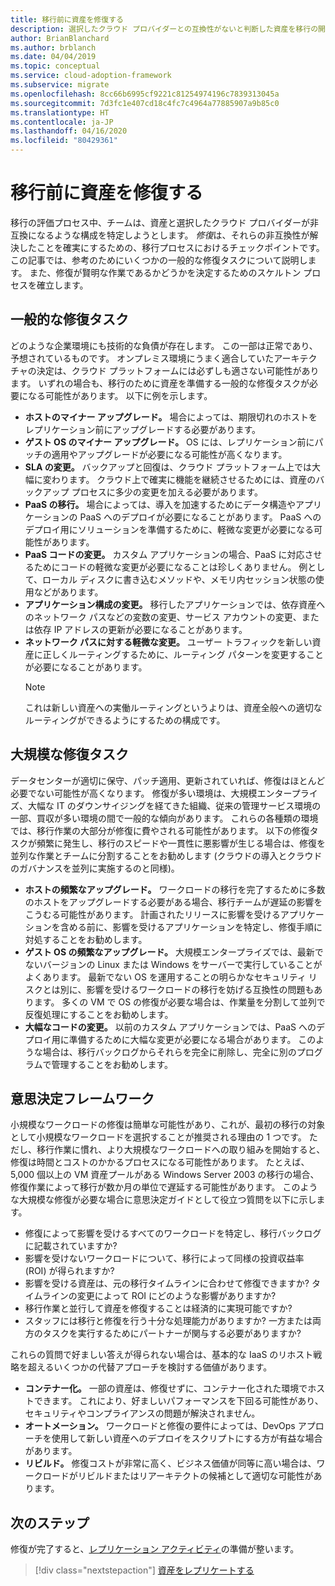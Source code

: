 ```yaml
---
title: 移行前に資産を修復する
description: 選択したクラウド プロバイダーとの互換性がないと判断した資産を移行の開始前に修復する方法について説明します。
author: BrianBlanchard
ms.author: brblanch
ms.date: 04/04/2019
ms.topic: conceptual
ms.service: cloud-adoption-framework
ms.subservice: migrate
ms.openlocfilehash: 8cc66b6995cf9221c81254974196c7839313045a
ms.sourcegitcommit: 7d3fc1e407cd18c4fc7c4964a77885907a9b85c0
ms.translationtype: HT
ms.contentlocale: ja-JP
ms.lasthandoff: 04/16/2020
ms.locfileid: "80429361"
---
```

# <a name="remediate-assets-prior-to-migration"></a>移行前に資産を修復する

移行の評価プロセス中、チームは、資産と選択したクラウド プロバイダーが非互換になるような構成を特定しようとします。 *修復*は、それらの非互換性が解決したことを確実にするための、移行プロセスにおけるチェックポイントです。 この記事では、参考のためにいくつかの一般的な修復タスクについて説明します。 また、修復が賢明な作業であるかどうかを決定するためのスケルトン プロセスを確立します。

## <a name="common-remediation-tasks"></a>一般的な修復タスク

どのような企業環境にも技術的な負債が存在します。 この一部は正常であり、予想されているものです。 オンプレミス環境にうまく適合していたアーキテクチャの決定は、クラウド プラットフォームには必ずしも適さない可能性があります。 いずれの場合も、移行のために資産を準備する一般的な修復タスクが必要になる可能性があります。 以下に例を示します。

- **ホストのマイナー アップグレード。** 場合によっては、期限切れのホストをレプリケーション前にアップグレードする必要があります。
- **ゲスト OS のマイナー アップグレード。** OS には、レプリケーション前にパッチの適用やアップグレードが必要になる可能性が高くなります。
- **SLA の変更。** バックアップと回復は、クラウド プラットフォーム上では大幅に変わります。 クラウド上で確実に機能を継続させるためには、資産のバックアップ プロセスに多少の変更を加える必要があります。
- **PaaS の移行。** 場合によっては、導入を加速するためにデータ構造やアプリケーションの PaaS へのデプロイが必要になることがあります。 PaaS へのデプロイ用にソリューションを準備するために、軽微な変更が必要になる可能性があります。
- **PaaS コードの変更。** カスタム アプリケーションの場合、PaaS に対応させるためにコードの軽微な変更が必要になることは珍しくありません。 例として、ローカル ディスクに書き込むメソッドや、メモリ内セッション状態の使用などがあります。
- **アプリケーション構成の変更。** 移行したアプリケーションでは、依存資産へのネットワーク パスなどの変数の変更、サービス アカウントの変更、または依存 IP アドレスの更新が必要になることがあります。
- **ネットワーク パスに対する軽微な変更。** ユーザー トラフィックを新しい資産に正しくルーティングするために、ルーティング パターンを変更することが必要になることがあります。
    > [!NOTE]
    > これは新しい資産への実働ルーティングというよりは、資産全般への適切なルーティングができるようにするための構成です。

## <a name="large-scale-remediation-tasks"></a>大規模な修復タスク

データセンターが適切に保守、パッチ適用、更新されていれば、修復はほとんど必要でない可能性が高くなります。 修復が多い環境は、大規模エンタープライズ、大幅な IT のダウンサイジングを経てきた組織、従来の管理サービス環境の一部、買収が多い環境の間で一般的な傾向があります。 これらの各種類の環境では、移行作業の大部分が修復に費やされる可能性があります。 以下の修復タスクが頻繁に発生し、移行のスピードや一貫性に悪影響が生じる場合は、修復を並列な作業とチームに分割することをお勧めします (クラウドの導入とクラウドのガバナンスを並列に実施するのと同様)。

- **ホストの頻繁なアップグレード。** ワークロードの移行を完了するために多数のホストをアップグレードする必要がある場合、移行チームが遅延の影響をこうむる可能性があります。 計画されたリリースに影響を受けるアプリケーションを含める前に、影響を受けるアプリケーションを特定し、修復手順に対処することをお勧めします。
- **ゲスト OS の頻繁なアップグレード。** 大規模エンタープライズでは、最新でないバージョンの Linux または Windows をサーバーで実行していることがよくあります。 最新でない OS を運用することの明らかなセキュリティ リスクとは別に、影響を受けるワークロードの移行を妨げる互換性の問題もあります。 多くの VM で OS の修復が必要な場合は、作業量を分割して並列で反復処理にすることをお勧めします。
- **大幅なコードの変更。** 以前のカスタム アプリケーションでは、PaaS へのデプロイ用に準備するために大幅な変更が必要になる場合があります。 このような場合は、移行バックログからそれらを完全に削除し、完全に別のプログラムで管理することをお勧めします。

## <a name="decision-framework"></a>意思決定フレームワーク

小規模なワークロードの修復は簡単な可能性があり、これが、最初の移行の対象として小規模なワークロードを選択することが推奨される理由の 1 つです。 ただし、移行作業に慣れ、より大規模なワークロードへの取り組みを開始すると、修復は時間とコストのかかるプロセスになる可能性があります。 たとえば、5,000 個以上の VM 資産プールがある Windows Server 2003 の移行の場合、修復作業によって移行が数か月の単位で遅延する可能性があります。 このような大規模な修復が必要な場合に意思決定ガイドとして役立つ質問を以下に示します。

- 修復によって影響を受けるすべてのワークロードを特定し、移行バックログに記載されていますか?
- 影響を受けないワークロードについて、移行によって同様の投資収益率 (ROI) が得られますか?
- 影響を受ける資産は、元の移行タイムラインに合わせて修復できますか? タイムラインの変更によって ROI にどのような影響がありますか?
- 移行作業と並行して資産を修復することは経済的に実現可能ですか?
- スタッフには移行と修復を行う十分な処理能力がありますか? 一方または両方のタスクを実行するためにパートナーが関与する必要がありますか?

これらの質問で好ましい答えが得られない場合は、基本的な IaaS のリホスト戦略を超えるいくつかの代替アプローチを検討する価値があります。

- **コンテナー化。** 一部の資産は、修復せずに、コンテナー化された環境でホストできます。 これにより、好ましいパフォーマンスを下回る可能性があり、セキュリティやコンプライアンスの問題が解決されません。
- **オートメーション。** ワークロードと修復の要件によっては、DevOps アプローチを使用して新しい資産へのデプロイをスクリプトにする方が有益な場合があります。
- **リビルド。** 修復コストが非常に高く、ビジネス価値が同等に高い場合は、ワークロードがリビルドまたはリアーキテクトの候補として適切な可能性があります。

## <a name="next-steps"></a>次のステップ

修復が完了すると、[レプリケーション アクティビティ](./replicate.md)の準備が整います。

> [!div class="nextstepaction"]
> [資産をレプリケートする](./replicate.md)
